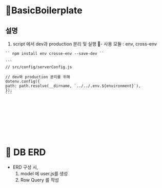 # BasicBoilerplate

## 설명 

   1) script 에서 dev과 production 분리 및 실행
     - 사용 모듈 : env, cross-env
    
    `` npm install env crosse-env --save-dev ``
    
    ```
    // src/config/serverConfig.js
    
    // dev와 production 분리를 위해
    dotenv.config({
    path: path.resolve(__dirname, `../../.env.${environment}`),
    });
    ```

    
    

<br/>
<br/>


<br/>
<br/>

 
<br/>
<br/>

# 🔎 DB ERD
- ERD 구성 시,
  1) model 에 user.js를 생성
  2) Row Query 를 작성
